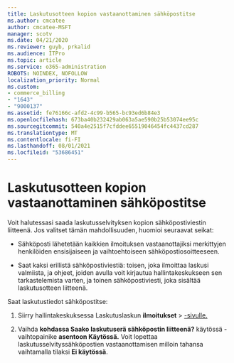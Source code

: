 ```yaml
---
title: Laskutusotteen kopion vastaanottaminen sähköpostitse
ms.author: cmcatee
author: cmcatee-MSFT
manager: scotv
ms.date: 04/21/2020
ms.reviewer: guyb, prkalid
ms.audience: ITPro
ms.topic: article
ms.service: o365-administration
ROBOTS: NOINDEX, NOFOLLOW
localization_priority: Normal
ms.custom:
- commerce_billing
- "1643"
- "9000137"
ms.assetid: fe76166c-afd2-4c99-b565-bc93ed6b84e3
ms.openlocfilehash: 673ba40b232429ab063a5ae590b25b53074ee95c
ms.sourcegitcommit: 540a4e2515f7cfddee65519046454fc4437cd287
ms.translationtype: MT
ms.contentlocale: fi-FI
ms.lasthandoff: 08/01/2021
ms.locfileid: "53686451"
---
```

# <a name="receive-copy-of-your-billing-statement-in-email"></a>Laskutusotteen kopion vastaanottaminen sähköpostitse

Voit halutessasi saada laskutusselvityksen kopion sähköpostiviestin liitteenä. Jos valitset tämän mahdollisuuden, huomioi seuraavat seikat:
  
- Sähköposti lähetetään kaikkien ilmoituksen vastaanottajiksi merkittyjen henkilöiden ensisijaiseen ja vaihtoehtoiseen sähköpostiosoitteeseen.

- Saat kaksi erillistä sähköpostiviestiä: toisen, joka ilmoittaa laskusi valmiista, ja ohjeet, joiden avulla voit kirjautua hallintakeskukseen sen tarkastelemista varten, ja toinen sähköpostiviesti, joka sisältää laskutusotteen liitteenä.

Saat laskutustiedot sähköpostitse:
  
1. Siirry hallintakeskuksessa Laskutuslaskun **ilmoitukset** \> [-sivulle.](https://go.microsoft.com/fwlink/p/?linkid=853212)

2. Vaihda **kohdassa Saako laskutuserä sähköpostin liitteenä?** käytössä -vaihtopainike **asentoon Käytössä.** Voit lopettaa laskutusselvityssähköpostien vastaanottamisen milloin tahansa vaihtamalla tilaksi **Ei käytössä**.